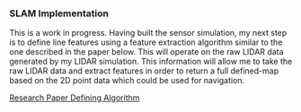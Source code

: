 ### SLAM Implementation

This is a work in progress. Having built the sensor simulation, my next step is to define line features using a feature extraction algorithm similar to the one described in the paper below. This will operate on the raw LIDAR data generated by my LIDAR simulation. This information will allow me to take the raw LIDAR data and extract features in order to return a full defined-map based on the 2D point data which could be used for navigation.

[Research Paper Defining Algorithm](https://journals.sagepub.com/doi/pdf/10.1177/1729881418755245)
